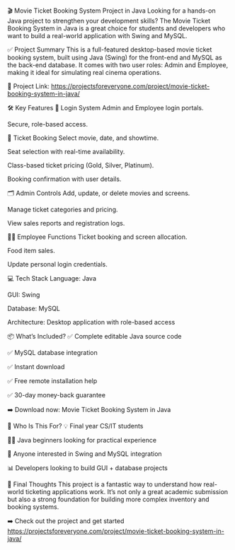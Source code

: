 🎬 Movie Ticket Booking System Project in Java
Looking for a hands-on Java project to strengthen your development skills? The Movie Ticket Booking System in Java is a great choice for students and developers who want to build a real-world application with Swing and MySQL.

✅ Project Summary
This is a full-featured desktop-based movie ticket booking system, built using Java (Swing) for the front-end and MySQL as the back-end database. It comes with two user roles: Admin and Employee, making it ideal for simulating real cinema operations.

🔗 Project Link: https://projectsforeveryone.com/project/movie-ticket-booking-system-in-java/

🛠 Key Features
🔐 Login System
Admin and Employee login portals.

Secure, role-based access.

🎫 Ticket Booking
Select movie, date, and showtime.

Seat selection with real-time availability.

Class-based ticket pricing (Gold, Silver, Platinum).

Booking confirmation with user details.

🗂 Admin Controls
Add, update, or delete movies and screens.

Manage ticket categories and pricing.

View sales reports and registration logs.

👨‍💼 Employee Functions
Ticket booking and screen allocation.

Food item sales.

Update personal login credentials.

💻 Tech Stack
Language: Java

GUI: Swing

Database: MySQL

Architecture: Desktop application with role-based access

📦 What’s Included?
✅ Complete editable Java source code

✅ MySQL database integration

✅ Instant download

✅ Free remote installation help

✅ 30-day money-back guarantee

➡️ Download now: Movie Ticket Booking System in Java

🎯 Who Is This For?
💡 Final year CS/IT students

👨‍💻 Java beginners looking for practical experience

🧪 Anyone interested in Swing and MySQL integration

📊 Developers looking to build GUI + database projects

📌 Final Thoughts
This project is a fantastic way to understand how real-world ticketing applications work. It’s not only a great academic submission but also a strong foundation for building more complex inventory and booking systems.

➡️ Check out the project and get started
https://projectsforeveryone.com/project/movie-ticket-booking-system-in-java/


